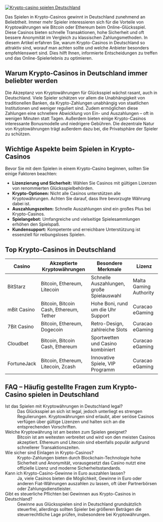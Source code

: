 [![Krypto-casino spielen Deutschland](https://123-caf.pages.dev/gitsignup.png)](https://vrmoo.ru/Bt82HjjY)

<p>Das Spielen in Krypto-Casinos gewinnt in Deutschland zunehmend an Beliebtheit. Immer mehr Spieler interessieren sich für die Vorteile von Kryptowährungen wie Bitcoin oder Ethereum beim Online-Glücksspiel. Diese Casinos bieten schnelle Transaktionen, hohe Sicherheit und oft bessere Anonymität im Vergleich zu klassischen Zahlungsmethoden. In diesem Artikel erfahren Sie, warum Krypto-Casinos in Deutschland so attraktiv sind, worauf man achten sollte und welche Anbieter besonders empfehlenswert sind. Dies hilft Ihnen, informierte Entscheidungen zu treffen und das Online-Spielerlebnis zu optimieren.</p>  <h2>Warum Krypto-Casinos in Deutschland immer beliebter werden</h2> <p>Die Akzeptanz von Kryptowährungen für Glücksspiel wächst rasant, auch in Deutschland. Viele Spieler schätzen vor allem die Unabhängigkeit von traditionellen Banken, da Krypto-Zahlungen unabhängig von staatlichen Institutionen und weniger reguliert sind. Zudem ermöglichen diese Zahlungen eine schnellere Abwicklung von Ein- und Auszahlungen – oft in wenigen Minuten statt Tagen. Außerdem bieten einige Krypto-Casinos interessante Bonusmodelle und niedrigere Gebühren. Die dezentrale Natur von Kryptowährungen trägt außerdem dazu bei, die Privatsphäre der Spieler zu schützen.</p>  <h2>Wichtige Aspekte beim Spielen in Krypto-Casinos</h2> <p>Bevor Sie mit dem Spielen in einem Krypto-Casino beginnen, sollten Sie einige Faktoren beachten:</p> <ul> <li><strong>Lizenzierung und Sicherheit:</strong> Wählen Sie Casinos mit gültigen Lizenzen von renommierten Glücksspielbehörden.</li> <li><strong>Krypto-Optionen:</strong> Nicht alle Casinos unterstützen alle Kryptowährungen. Achten Sie darauf, dass Ihre bevorzugte Währung dabei ist.</li> <li><strong>Auszahlungszeiten:</strong> Schnelle Auszahlungen sind ein großes Plus bei Krypto-Casinos.</li> <li><strong>Spielangebot:</strong> Umfangreiche und vielseitige Spielesammlungen erhöhen den Spielspaß.</li> <li><strong>Kundensupport:</strong> Kompetente und erreichbare Unterstützung ist essenziell für reibungsloses Spielen.</li> </ul>  <h2>Top Krypto-Casinos in Deutschland</h2> <table> <thead> <tr> <th>Casino</th> <th>Akzeptierte Kryptowährungen</th> <th>Besondere Merkmale</th> <th>Lizenz</th> </tr> </thead> <tbody> <tr> <td>BitStarz</td> <td>Bitcoin, Ethereum, Litecoin</td> <td>Schnelle Auszahlungen, große Spielauswahl</td> <td>Malta Gaming Authority</td> </tr> <tr> <td>mBit Casino</td> <td>Bitcoin, Bitcoin Cash, Ethereum, Tether</td> <td>Hohe Boni, rund um die Uhr Support</td> <td>Curacao eGaming</td> </tr> <tr> <td>7Bit Casino</td> <td>Bitcoin, Ethereum, Dogecoin</td> <td>Retro-Design, zahlreiche Slots</td> <td>Curacao eGaming</td> </tr> <tr> <td>Cloudbet</td> <td>Bitcoin, Bitcoin Cash, Ethereum</td> <td>Sportwetten und Casino kombiniert</td> <td>Curacao eGaming</td> </tr> <tr> <td>FortuneJack</td> <td>Bitcoin, Ethereum, Litecoin, Zcash</td> <td>Innovative Spiele, VIP Programm</td> <td>Curacao eGaming</td> </tr> </tbody> </table>  <h2>FAQ – Häufig gestellte Fragen zum Krypto-Casino spielen in Deutschland</h2> <dl> <dt>Ist das Spielen mit Kryptowährungen in Deutschland legal?</dt> <dd>Das Glücksspiel an sich ist legal, jedoch unterliegt es strengen Regulierungen. Kryptowährungen sind erlaubt, aber seriöse Casinos verfügen über gültige Lizenzen und halten sich an die entsprechenden Vorschriften.</dd>  <dt>Welche Kryptowährung ist am besten zum Spielen geeignet?</dt> <dd>Bitcoin ist am weitesten verbreitet und wird von den meisten Casinos akzeptiert. Ethereum und Litecoin sind ebenfalls populär aufgrund schnellerer Transaktionszeiten.</dd>  <dt>Wie sicher sind Einlagen in Krypto-Casinos?</dt> <dd>Krypto-Zahlungen bieten durch Blockchain-Technologie hohe Sicherheit und Anonymität, vorausgesetzt das Casino nutzt eine offizielle Lizenz und moderne Sicherheitsstandards.</dd>  <dt>Kann ich Krypto-Casino-Gewinne in Euro auszahlen lassen?</dt> <dd>Ja, viele Casinos bieten die Möglichkeit, Gewinne in Euro oder anderen Fiat-Währungen auszahlen zu lassen, oft über Partnerbörsen oder Zahlungsdienstleister.</dd>  <dt>Gibt es steuerliche Pflichten bei Gewinnen aus Krypto-Casinos in Deutschland?</dt> <dd>Gewinne aus Glücksspielen sind in Deutschland grundsätzlich steuerfrei, allerdings sollten Spieler bei größeren Beträgen die steuerrechtliche Lage prüfen, insbesondere bei Kryptowährungen.</dd> </dl>